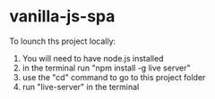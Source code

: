 # vanilla-js-spa

To lounch ths project locally:
1. You will need to have node.js installed
2. in the terminal run "npm install -g live server"
3. use the "cd" command to go to this project folder
4. run "live-server" in the terminal
